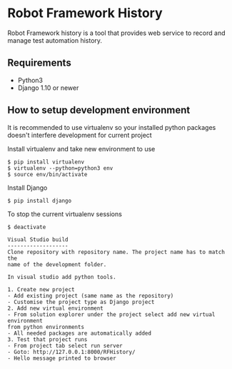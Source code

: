 Robot Framework History
=======================
Robot Framework history is a tool that provides web service to record and
manage test automation history.

Requirements
------------
- Python3
- Django 1.10 or newer

How to setup development environment
-------------------------------------
It is recommended to use virtualenv so your installed python packages
doesn't interfere development for current project

Install virtualenv and take new environment to use
```
$ pip install virtualenv
$ virtualenv --python=python3 env
$ source env/bin/activate
```

Install Django
```
$ pip install django
```

To stop the current virtualenv sessions
```
$ deactivate

Visual Studio build
-------------------
Clone repository with repository name. The project name has to match the 
name of the development folder.

In visual studio add python tools.

1. Create new project
- Add existing project (same name as the repository)
- Customise the project type as Django project
2. Add new virtual environment
- From solution explorer under the project select add new virtual environment
from python environments
- All needed packages are automatically added
3. Test that project runs
- From project tab select run server
- Goto: http://127.0.0.1:8000/RFHistory/
- Hello message printed to browser
